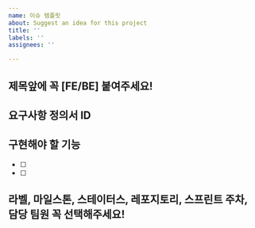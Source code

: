 ```yaml
---
name: 이슈 템플릿
about: Suggest an idea for this project
title: ''
labels: ''
assignees: ''

---
```


## 제목앞에 꼭 [FE/BE] 붙여주세요!

## 요구사항 정의서 ID


## 구현해야 할 기능
- [ ]  
- [ ]  


## 라벨, 마일스톤, 스테이터스, 레포지토리, 스프린트 주차, 담당 팀원 꼭 선택해주세요!
